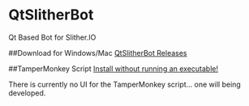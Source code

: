 # QtSlitherBot
Qt Based Bot for Slither.IO

##Download for Windows/Mac
[QtSlitherBot Releases](https://github.com/QtSlitherBot/QtSlitherBot)

##TamperMonkey Script
[Install without running an executable!](https://cdn.rawgit.com/QtSlitherBot/QtSlitherBot/master/tamper.user.js)

There is currently no UI for the TamperMonkey script... one will being developed.
